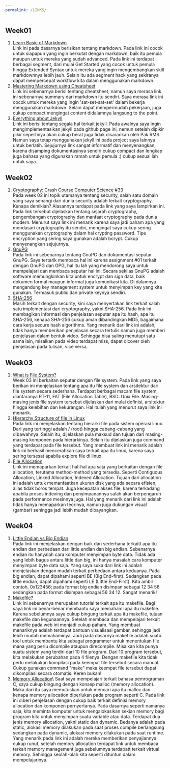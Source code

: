 ```yaml
---
permalink: /LINKS/
---
```


## Week01
1. [Learn Basic of Markdown](https://www.markdownguide.org/)\
Link ini pada dasarnya berisikan tentang markdown. Pada link ini cocok untuk siapapun yang ingin berkutat dengan markdown, baik itu pemula maupun untuk mereka yang sudah advanced. Pada link ini terdapat berbagai segment, dari mulai Get Started yang cocok untuk pemula hingga Extended Syntax untuk mereka yang ingin mengembangkan skill markdownnya lebih jauh. Selain itu ada segment hack yang sekiranya dapat mempercepat workflow kita dalam menggunakan markdown.
2. [Mastering Markdown using Cheatsheet](https://github.com/adam-p/markdown-here/wiki/Markdown-Cheatsheet)\
Link ini sebenarnya berisi tentang cheatsheet, namun saya merasa link ini sebenarnya summary dari markdown itu sendiri. Saya merasa link ini cocok untuk mereka yang ingin 'sat-set-sat-set' dalam bekerja menggunakan markdown. Selain dapat mempermudah pekerjaan, juga cukup compact mengingat content didalamnya langsung to the point.
3. [Everything about Jekyll](https://jekyllrb.com/docs/)\
Link ini berisi tentang segala hal terkait jekyll. Pada awalnya saya ingin mengimplementasikan jekyll pada github page ini, nemun setelah dipikir pikir sepertinya akan cukup berat juga tidak disarankan oleh Pak RMS. Namun saya tetap menggunakan jekyll ini pada project saya lainnya untuk berlatih. Sejujurnya link sangat informatif dan menyenangkan, karena disamping dokumentasinya sendiri cukup compact dan lengkap juga bahasa yang digunakan ramah untuk pemula :) cukup sesuai lah untuk saya.

## Week02
1. [Cryptography: Crash Course Computer Science #33](https://www.youtube.com/watch?v=jhXCTbFnK8o)\
Pada week 02 ini topik utamanya tentang security, salah satu domain yang saya senangi dari dunia security adalah terkait cryptography. Kenapa demikian? Alasannya terdapat pada link yang saya lampirkan ini. Pada link tersebut dijelaskan tentang sejarah cryptography, pengembangan cryptography dan manfaat cryptography pada dunia modern. Menurut saya link ini menarik karena saya jadi paham apa yang mendasari cryptography itu sendiri, mengingat saya cukup sering menggunakan cryptography dalam hal crypting password. Tipe encryption yang sering saya gunakan adalah bcrypt. Cukup menyenangkan sejujurnya.
2. [GnuPG](https://gnupg.org/documentation/guides.html)\
Pada link ini sebenarnya tentang GnuPG dan dokumentasi seputar GnuPG. Saya tertarik membaca hal ini karena assignment #01 terkait dengan GnuPG dan GPG, hal itu lah yang mendorong saya untuk mempelajari dan membaca seputar hal ini. Secara sekilas GnuPG adalah software memungkinkan kita untuk encrypt dan sign data, baik dokumen formal maupun informal juga komunikasi kita. Di dalamnya mengandung key management system untuk menyimpan key yang kita gunakan. Termasuk public dan private keynya sendiri.
3. [SHA-256](https://www.simplilearn.com/tutorials/cyber-security-tutorial/sha-256-algorithm)\
Masih terkait dengan security, kini saya menyertakan link terkait salah satu implementasi dari cryptography, yakni SHA-256. Pada link ini membagikan informasi dan penjelasan seputar apa itu hash, apa itu SHA-256, kenapa SHA-256 cukup aman dibandingkan MD5, bagaimana cara kerja secure hash algorithms. Yang menarik dari link ini adalah, tidak hanya memberikan penjelasan secara tertulis namun juga memberi penjelasan dalam bentuk video. Sehingga bisa saling menutupi satu sama lain, misalkan pada video terdapat miss, dapat dicover oleh penjelasan pada tulisan, vice versa.

## Week03
1. [What is File System?](http://web.cs.ucla.edu/classes/fall10/cs111/scribe/11a/)\
Week 03 ini berkaitan seputar dengan file system. Pada link yang saya berikan ini menjelaskan tentang apa itu file system dan arsitektur dari file system secara sederhana. Terdapat berbagai macam file system, diantaranya RT-11, FAT (File Allocation Table), BSD: Unix File. Masing-masing jenis file system tersebut dijelaskan dari mulai definisi, arsitektur hingga kelebihan dan kekurangan. Hal itulah yang menurut saya link ini menarik.
2. [Hierarchy Structure of file in Linux](https://www.geeksforgeeks.org/linux-file-hierarchy-structure/)\
Pada link ini menjelaskan tentang hierarki file pada sistem operasi linux. Dari yang tertinggi adalah / (root) hingga cabang-cabang yang dibawahnya. Selain itu, dijelaskan pula maksud dan tujuan dari masing-masing komponen pada hierarkinya. Selain itu dijelaskan juga command yang terdapat pada file tersebut. Yang membuat link ini menarik adalah link ini berhasil mencerahkan saya terkait apa itu linux, karena saya sering tersesat apabila explore file di linux.
3. [File Allocation](https://www.geeksforgeeks.org/file-allocation-methods/)\
Link ini memaparkan terkait hal-hal apa saja yang berkaitan dengan file allocation, terutama method-method yang tersedia. Seperti Contiguous Allocation, Linked Allocation, Indexed Allocation. Tujuan dari allocation ini adalah untuk memanfaatkan ukuran disk yang ada secara efisien, alias tidak boros tempat. Juga kecepatan akses file, karena terkadang apabila proses indexing dan penyimpanannya salah akan berpengaruh pada performance mesinnya juga. Hal yang menarik dari link ini adalah tidak hanya memaparkan teorinya, namun juga dukungan visual (gambar) sehingga jadi lebih mudah dibayangkan.

## Week04
1. [Little Endian vs Big Endian](https://www.section.io/engineering-education/what-is-little-endian-and-big-endian/)\
Pada link ini menjelaskan dengan baik dan sederhana terkaitt apa itu endian dan perbedaan dari little endian dan big endian. Sebenarnya endian itu hanyalah cara komputer menyimpan byte data. Tidak ada yang lebih bagus antara little dan big, ini hanya masalah cara komputer menyimpan byte data saja. Yang saya suka dari link ini adalah menjelaskan dengan mudah terkait perbedaan antara keduanya. Pada big endian, dapat dipahami seperti BE (Big End-first). Sedangkan pada little endian, dapat dipahami seperti LE (Little End-First). Kita ambil contoh, 0x123456; pada format big endian disimpan sebagai 12 34 56 sedangkan pada format disimpan sebagai 56 34 12. Sangat menarik!
2. [Makefile?](https://makefiletutorial.com/)\
Link ini sebenarnya merupakan tutorial terkait apa itu makefile. Bagi saya link ini benar-benar membantu saya memahami apa itu makefile. Karena sebelumnya saya cukup bingung terkait apa itu makefile, tujuan makefile dan kegunaannya. Setelah membaca dan mempelajari terkait makefile pada web ini menjadi cukup paham. Yang membuat menariknya adalah terdapat bantuan visualisasi gambar, sehingga jadi lebih mudah memahaminya. Jadi pada dasarnya makefile adalah suatu tool untuk membantu kita sebagai programmer untuk menentukan file mana yang perlu dicompile ataupun direcompile. Misalkan kita punya suatu sistem yang terdiri dari 10 file program. Dari 10 program tersebut, kita melakukan perubahan pada 4 filenya. Dengan makefile kita tidak perlu melakukan kompilasi pada keempat file tersebut secara manual. Cukup gunakan command "make" maka keempat file tersebut dapat dikompilasi secara otomatis. Keren bukan!
3. [Memory Allocation](https://www.techopedia.com/definition/27492/memory-allocation#:~:text=Memory%20allocation%20is%20a%20process,execution%20of%20programs%20and%20processes.)\
Saat saya mempelajari terkait bahasa pemrograman C, saya cukup bingung dengan konsep malloc (memory allocation). Maka dari itu saya memutuskan untuk mencari apa itu malloc dan kenapa memory allocation diperlukan pada program seperti C. Pada link ini diberi penjelasan dengan cukup baik terkait definisi memory allocation dan komponen pernyertanya. Pada dasarnya seperti namanya saja, kita meminta komputer untuk mengalokasikan sekian memory bagi program kita untuk menyimpan suatu variable atau data. Terdapat dua jenis memory allocation, yakni static dan dynamic. Bedanya adalah pada static, alokasi memory dilakukan pada saat proses compile berlangsung sedangkan pada dynamic, alokasi memory dilakukan pada saat runtime. Yang menarik pada link ini adalah mereka memberikan penyajiannya cukup runut, setelah memory allocation terdapat link untuk membaca terkait memory management juga sebelumnya terdapatt terkait virtual memory. Sehingga seolah-olah kita seperti dituntun dalam mempelajarinya. 
